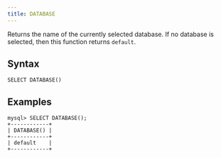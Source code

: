 ```yaml
---
title: DATABASE
---
```


Returns the name of the currently selected database. If no database is selected, then this function returns `default`.

## Syntax

```
SELECT DATABASE()
```

## Examples

```
mysql> SELECT DATABASE();
+------------+
| DATABASE() |
+------------+
| default    |
+------------+
```
